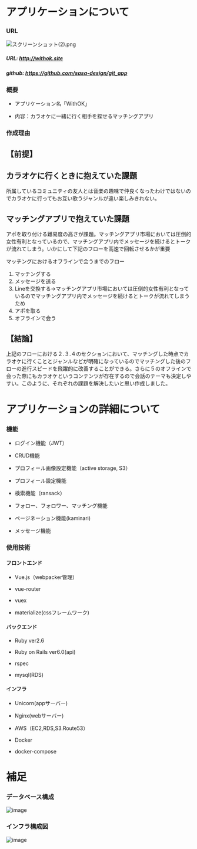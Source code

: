 
# アプリケーションについて

### URL
![スクリーンショット(2).png](./images/スクリーンショット(2).png)

##### URL: http://withok.site

##### github: https://github.com/sasa-design/git_app

### 概要

* アプリケーション名「WithOK」

* 内容：カラオケに一緒に行く相手を探せるマッチングアプリ

### 作成理由
## 【前提】
## カラオケに行くときに抱えていた課題
所属しているコミュニティの友人とは音楽の趣味で仲良くなったわけではないのでカラオケに行ってもお互い歌うジャンルが違い楽しみきれない。
## マッチングアプリで抱えていた課題
アポを取り付ける難易度の高さが課題。マッチングアプリ市場においては圧倒的女性有利となっているので、マッチングアプリ内でメッセージを続けるとトークが流れてしまう。いかにして下記のフローを高速で回転させるかが重要

マッチングにおけるオフラインで会うまでのフロー

1.	マッチングする
2.	メッセージを送る
3.	Lineを交換する→マッチングアプリ市場においては圧倒的女性有利となっているのでマッチングアプリ内でメッセージを続けるとトークが流れてしまうため
4.	アポを取る
5.	オフラインで会う

## 【結論】
上記のフローにおける２.３.４のセクションにおいて、マッチングした時点でカラオケに行くこととジャンルなどが明確になっているのでマッチングした後のフローの進行スピードを飛躍的に改善することができる。さらに５のオフラインで会った際にもカラオケというコンテンツが存在するので会話のテーマも決定しやすい。このように、それぞれの課題を解決したいと思い作成しました。

# アプリケーションの詳細について

### 機能

* ログイン機能（JWT）

* CRUD機能

* プロフィール画像設定機能（active storage, S3）

* プロフィール設定機能

* 検索機能（ransack）

* フォロー、フォロワー、マッチング機能

* ページネーション機能(kaminari)

* メッセージ機能

### 使用技術

#### フロントエンド

* Vue.js（webpacker管理）

* vue-router

* vuex

* materialize(cssフレームワーク)

#### バックエンド

* Ruby ver2.6

* Ruby on Rails ver6.0(api)

* rspec 

* mysql(RDS)

#### インフラ

* Unicorn(appサーバー)

* Nginx(webサーバー)

* AWS（EC2,RDS,S3.Route53）

* Docker

* docker-compose

# 補足

### データベース構成
![image](https://user-images.githubusercontent.com/73061106/119635629-d8dcaf00-be4e-11eb-8009-d59e28e43db1.png)

### インフラ構成図
![image](https://user-images.githubusercontent.com/73061106/119635840-09244d80-be4f-11eb-9366-4a80f92f9064.png)



